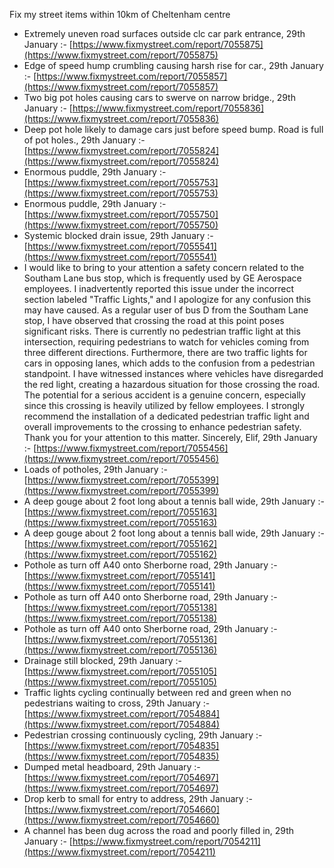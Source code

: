 Fix my street items within 10km of Cheltenham centre

<!-- fix_marker starts -->

- Extremely uneven road surfaces outside clc car park entrance, 29th January :- [https://www.fixmystreet.com/report/7055875](https://www.fixmystreet.com/report/7055875)
- Edge of speed hump crumbling causing harsh rise for car., 29th January :- [https://www.fixmystreet.com/report/7055857](https://www.fixmystreet.com/report/7055857)
- Two big pot holes causing cars to swerve on narrow bridge., 29th January :- [https://www.fixmystreet.com/report/7055836](https://www.fixmystreet.com/report/7055836)
- Deep pot hole likely to damage cars just before speed bump. Road is full of pot holes., 29th January :- [https://www.fixmystreet.com/report/7055824](https://www.fixmystreet.com/report/7055824)
- Enormous puddle, 29th January :- [https://www.fixmystreet.com/report/7055753](https://www.fixmystreet.com/report/7055753)
- Enormous puddle, 29th January :- [https://www.fixmystreet.com/report/7055750](https://www.fixmystreet.com/report/7055750)
- Systemic blocked drain issue, 29th January :- [https://www.fixmystreet.com/report/7055541](https://www.fixmystreet.com/report/7055541)
- I would like to bring to your attention a safety concern related to the Southam Lane bus stop, which is frequently used by GE Aerospace employees. I inadvertently reported this issue under the incorrect section labeled "Traffic Lights," and I apologize for any confusion this may have caused. As a regular user of bus D from the Southam Lane stop, I have observed that crossing the road at this point poses significant risks. There is currently no pedestrian traffic light at this intersection, requiring pedestrians to watch for vehicles coming from three different directions. Furthermore, there are two traffic lights for cars in opposing lanes, which adds to the confusion from a pedestrian standpoint. I have witnessed instances where vehicles have disregarded the red light, creating a hazardous situation for those crossing the road. The potential for a serious accident is a genuine concern, especially since this crossing is heavily utilized by fellow employees. I strongly recommend the installation of a dedicated pedestrian traffic light and overall improvements to the crossing to enhance pedestrian safety. Thank you for your attention to this matter. Sincerely, Elif, 29th January :- [https://www.fixmystreet.com/report/7055456](https://www.fixmystreet.com/report/7055456)
- Loads of potholes, 29th January :- [https://www.fixmystreet.com/report/7055399](https://www.fixmystreet.com/report/7055399)
- A deep gouge about 2 foot long about a tennis ball wide, 29th January :- [https://www.fixmystreet.com/report/7055163](https://www.fixmystreet.com/report/7055163)
- A deep gouge about 2 foot long about a tennis ball wide, 29th January :- [https://www.fixmystreet.com/report/7055162](https://www.fixmystreet.com/report/7055162)
- Pothole as turn off A40 onto Sherborne road, 29th January :- [https://www.fixmystreet.com/report/7055141](https://www.fixmystreet.com/report/7055141)
- Pothole as turn off A40 onto Sherborne road, 29th January :- [https://www.fixmystreet.com/report/7055138](https://www.fixmystreet.com/report/7055138)
- Pothole as turn off A40 onto Sherborne road, 29th January :- [https://www.fixmystreet.com/report/7055136](https://www.fixmystreet.com/report/7055136)
- Drainage still blocked, 29th January :- [https://www.fixmystreet.com/report/7055105](https://www.fixmystreet.com/report/7055105)
- Traffic lights cycling continually between red and green when no pedestrians waiting to cross, 29th January :- [https://www.fixmystreet.com/report/7054884](https://www.fixmystreet.com/report/7054884)
- Pedestrian crossing continuously cycling, 29th January :- [https://www.fixmystreet.com/report/7054835](https://www.fixmystreet.com/report/7054835)
- Dumped metal headboard, 29th January :- [https://www.fixmystreet.com/report/7054697](https://www.fixmystreet.com/report/7054697)
- Drop kerb to small for entry to address, 29th January :- [https://www.fixmystreet.com/report/7054660](https://www.fixmystreet.com/report/7054660)
- A channel has been dug across the road and poorly filled in, 29th January :- [https://www.fixmystreet.com/report/7054211](https://www.fixmystreet.com/report/7054211)

<!-- fix_marker ends -->